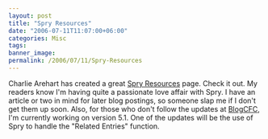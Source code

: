 ```yaml
---
layout: post
title: "Spry Resources"
date: "2006-07-11T11:07:00+06:00"
categories: Misc 
tags: 
banner_image: 
permalink: /2006/07/11/Spry-Resources
---
```


Charlie Arehart has created a great <a href="http://carehart.org/spry/spry_resources.cfm">Spry Resources</a> page. Check it out. My readers know I'm having quite a passionate love affair with Spry. I have an article or two in mind for later blog postings, so someone slap me if I don't get them up soon. Also, for those who don't follow the updates at <a href="http://www.blogcfc.com">BlogCFC</a>, I'm currently working on version 5.1. One of the updates will be the use of Spry to handle the "Related Entries" function.